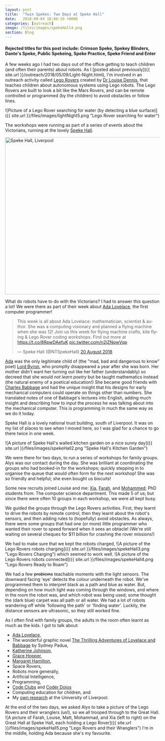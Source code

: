 ```yaml
---
layout: post
title:  "Twin Spekes: Two Days at Speke Hall"
date:   2018-09-04 16:06:19 +0000
categories: [outreach]
image: /files/images/spekeHall4.png
section: Blog
---
```


#### Rejected titles for this post include: Crimson Speke, Spekey Blinders, Dante's Speke, Public Spekeing, Speke Practice, Speke Friend and Enter

A few weeks ago I had two days out of the office getting to teach children (and often their parents) about robots. As I [posted about previously]({{ site.url }}/outreach/2018/05/09/Light-Night.html), I'm involved in an outreach activity called [Lego Rovers](http://legorovers.csc.liv.ac.uk/) created by [Dr Louise Dennis](http://cgi.csc.liv.ac.uk/~lad/), that teaches children about autonomous systems using Lego robots. The Lego Rovers are built to look a bit like the Mars Rovers, and can be remote controlled or programmed (by the children) to avoid obstacles or follow lines.

![Picture of a Lego Rover searching for water (by detecting a blue surface)]({{ site.url }}/files/images/lightNight5.png "Lego Rover searching for water")

The workshops were running as part of a series of events about the Victorians, running at the lovely [Speke Hall](https://www.nationaltrust.org.uk/speke-hall-garden-and-estate).

<a title="By Daviessimo [CC BY-SA 3.0
 (https://creativecommons.org/licenses/by-sa/3.0
)], from Wikimedia Commons" href="https://commons.wikimedia.org/wiki/File:Speke_Hall,_Liverpool.jpg"><img width="512" alt="Speke Hall, Liverpool" src="https://upload.wikimedia.org/wikipedia/commons/thumb/8/8b/Speke_Hall%2C_Liverpool.jpg/512px-Speke_Hall%2C_Liverpool.jpg"></a>

What do robots have to do with the Victorians? I had to answer this question a lot! We were there as part of their week about [Ada Lovelace](https://findingada.com/about/who-was-ada/), the first computer programmer!

<blockquote class="twitter-tweet" data-lang="en-gb"><p lang="en" dir="ltr">This week is all about Ada Lovelace: mathematician, scientist &amp; author. She was a computing visionary and planned a flying machine when she was 12! Join us this week for flying machine crafts, kite flying &amp; Lego Rover coding workshops. Find out more at <a href="https://t.co/8RpwDAefuK">https://t.co/8RpwDAefuK</a> <a href="https://t.co/n2jZNqwVqp">pic.twitter.com/n2jZNqwVqp</a></p>&mdash; Speke Hall (@NTSpekeHall) <a href="https://twitter.com/NTSpekeHall/status/1031503648889729025?ref_src=twsrc%5Etfw">20 August 2018</a></blockquote>
<script async src="https://platform.twitter.com/widgets.js" charset="utf-8"></script>

[Ada](https://findingada.com/about/who-was-ada/) was the only legitimate child of (the "mad, bad and dangerous to know" poet) [Lord Byron](http://www.bbc.co.uk/history/historic_figures/byron_lord.shtml), who promptly disappeared a year after she was born. Her mother didn't want her turning out like her father (understandably) so decreed that she would *not learn poetry* but be taught mathematics instead (the natural enemy of a poetical education!) She became good friends with [Charles Babbage](http://www.computerhistory.org/babbage/charlesbabbage/) and had the unique insight that his designs for early mechanical computers could operate on things other than numbers. She translated notes of one of Babbage's lectures into English, adding much insight and describing how to input the process he was talking about  into the mechanical computer. This is programming in much the same way as we do it today.

Speke Hall is a lovely national trust building, south of Liverpool. It was on my list of places to see when I moved here, so I was glad for a chance to go there twice in one week.

![A picture of Speke Hall's walled kitchen garden on a nice sunny day]({{ site.url }}/files/images/spekeHall2.png "Speke Hall's Kitchen Garden")

We were there for two days, to run a series of workshops for family groups. Alys was our contact during the day. She was brilliant at coordinating the groups who had booked-in for the workshops; quickly stepping in to organise the queue that would often form for the next workshop! She was so friendly and helpful; she even bought us biscuits!

Some new recruits joined Louise and me: [Xia](http://cgi.csc.liv.ac.uk/~xiacui/), [Farah](http://cgi.csc.liv.ac.uk/~hsfalsha/), and [Mohammed](https://cgi.csc.liv.ac.uk/~suhaibani/); PhD students from. The computer science department. This made 5 of us; but since there were often 10 groups in each workshop, we were all kept busy.

We guided the groups through the Lego Rovers activities. First, they learnt to drive the robots by remote control, then they learnt about the robot's sensors, and then adding rules to (hopefully) avoid obstacles. As always, there were some groups that had one (or more) little programmer who wanted their rover to speed forward when it sees an obtacle! (We're still waiting on several cheques for $11 billion for crashing the rover missions!)

We had to make sure that we kept the robots charged,
![A picture of the Lego Rovers robots charging]({{ site.url }}/files/images/spekeHall3.png "Lego Rovers Charging")
which seemed to work well.
![A picture of the Lego Rovers robots connected]({{ site.url }}/files/images/spekeHall4.png "Lego Rovers Ready to Roam")

We had a few ~~problems~~ teachable moments with the light sensors. The downward facing 'eye' detects the colour underneath the robot. We've programmed them to interpret black as a path and blue as water. But, depending on how much light was coming through the windows, and where in the room the robot was, and which robot was being used; some thought the (dark blue) carpet was all path or all water. We had a lot of robots wandering off while 'following the path' or 'finding water'. Luckily, the distance sensors are ultrasonic, so they still worked fine.

As I often find with family groups, the adults in the room often learnt as much as the kids.
I got to talk about:
* [Ada Lovelace](https://findingada.com/about/who-was-ada/),
* The wonderful graphic novel [The Thrilling Adventures of Lovelace and Babbage](http://sydneypadua.com/2dgoggles/the-book/) by Sydney Padua,
* [Katherine Johnson](https://www.nasa.gov/content/katherine-johnson-biography),
* [Grace Hopper](http://www.amazingwomeninhistory.com/amazing-grace-hopper-computer-programmer/),
* [Margaret Hamilton](https://www.nasa.gov/feature/margaret-hamilton-apollo-software-engineer-awarded-presidential-medal-of-freedom),
* Space Rovers,
* Robots more generally,
* Artificial Intelligence,
* Programming,
* [Code Clubs](https://www.codeclub.org.uk/) and [Coder Dojos](https://coderdojo.com/)
* Computing education for children, and
* My [own research](/research/) at the University of Liverpool.

At the end of the two days, we asked Alys to take a picture of the Lego Rovers and their wranglers (us!), so we all trooped through to the Great Hall.
![A picture of Farah, Louise, Matt, Mohammad, and Xia (left to right) on the Great Hall at Speke Hall, each holding a Lego Rover]({{ site.url }}/files/images/spekeHall5.png "Lego Rovers and their Wranglers")
I'm in the middle, holding Ada because she's my favourite.
